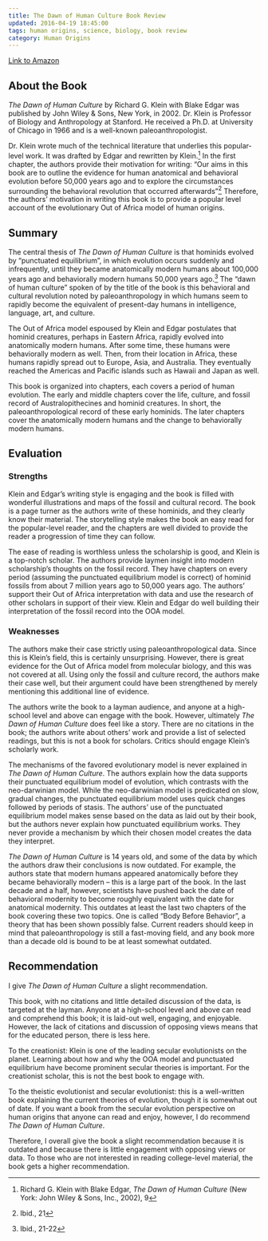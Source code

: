```yaml
---
title: The Dawn of Human Culture Book Review
updated: 2016-04-19 18:45:00
tags: human origins, science, biology, book review
category: Human Origins
---
```


[Link to Amazon](http://amzn.com/0471252522)

## About the Book
*The Dawn of Human Culture* by Richard G. Klein with Blake Edgar was published by John Wiley & Sons, New York, in 2002. Dr. Klein is Professor of Biology and Anthropology at Stanford. He received a Ph.D. at University of Chicago in 1966 and is a well-known paleoanthropologist.

Dr. Klein wrote much of the technical literature that underlies this popular-level work. It was drafted by Edgar and rewritten by Klein.[^1] In the first chapter, the authors provide their motivation for writing: “Our aims in this book are to outline the evidence for human anatomical and behavioral evolution before 50,000 years ago and to explore the circumstances surrounding the behavioral revolution that occurred afterwards”[^2] Therefore, the authors’ motivation in writing this book is to provide a popular level account of the evolutionary Out of Africa model of human origins.

## Summary
The central thesis of *The Dawn of Human Culture* is that hominids evolved by “punctuated equilibrium”, in which evolution occurs suddenly and infrequently, until they became anatomically modern humans about 100,000 years ago and behaviorally modern humans 50,000 years ago.[^3] The “dawn of human culture” spoken of by the title of the book is this behavioral and cultural revolution noted by paleoanthropology in which humans seem to rapidly become the equivalent of present-day humans in intelligence, language, art, and culture.

The Out of Africa model espoused by Klein and Edgar postulates that hominid creatures, perhaps in Eastern Africa, rapidly evolved into anatomically modern humans. After some time, these humans were behaviorally modern as well. Then, from their location in Africa, these humans rapidly spread out to Europe, Asia, and Australia. They eventually reached the Americas and Pacific islands such as Hawaii and Japan as well.

This book is organized into chapters, each covers a period of human evolution. The early and middle chapters cover the life, culture, and fossil record of Australopithecines and hominid creatures. In short, the paleoanthropological record of these early hominids. The later chapters cover the anatomically modern humans and the change to behaviorally modern humans.

## Evaluation
### Strengths
Klein and Edgar’s writing style is engaging and the book is filled with wonderful illustrations and maps of the fossil and cultural record. The book is a page turner as the authors write of these hominids, and they clearly know their material. The storytelling style makes the book an easy read for the popular-level reader, and the chapters are well divided to provide the reader a progression of time they can follow.

The ease of reading is worthless unless the scholarship is good, and Klein is a top-notch scholar. The authors provide laymen insight into modern scholarship’s thoughts on the fossil record. They have chapters on every period (assuming the punctuated equilibrium model is correct) of hominid fossils from about 7 million years ago to 50,000 years ago. The authors’ support their Out of Africa interpretation with data and use the research of other scholars in support of their view. Klein and Edgar do well building their interpretation of the fossil record into the OOA model.

### Weaknesses
The authors make their case strictly using paleoanthropological data. Since this is Klein’s field, this is certainly unsurprising. However, there is great evidence for the Out of Africa model from molecular biology, and this was not covered at all. Using only the fossil and culture record, the authors make their case well, but their argument could have been strengthened by merely mentioning this additional line of evidence.

The authors write the book to a layman audience, and anyone at a high-school level and above can engage with the book. However, ultimately *The Dawn of Human Culture* does feel like a story. There are no citations in the book; the authors write about others’ work and provide a list of selected readings, but this is not a book for scholars. Critics should engage Klein’s scholarly work.

The mechanisms of the favored evolutionary model is never explained in *The Dawn of Human Culture*. The authors explain how the data supports their punctuated equilibrium model of evolution, which contrasts with the neo-darwinian model. While the neo-darwinian model is predicated on slow, gradual changes, the punctuated equilibrium model uses quick changes followed by periods of stasis. The authors’ use of the punctuated equilibrium model makes sense based on the data as laid out by their book, but the authors never explain how punctuated equilibrium works. They never provide a mechanism by which their chosen model creates the data they interpret.

*The Dawn of Human Culture* is 14 years old, and some of the data by which the authors draw their conclusions is now outdated. For example, the authors state that modern humans appeared anatomically before they became behaviorally modern – this is a large part of the book. In the last decade and a half, however, scientists have pushed back the date of behavioral modernity to become roughly equivalent with the date for anatomical modernity. This outdates at least the last two chapters of the book covering these two topics. One is called “Body Before Behavior”, a theory that has been shown possibly false. Current readers should keep in mind that paleoanthropology is still a fast-moving field, and any book more than a decade old is bound to be at least somewhat outdated.

## Recommendation
I give *The Dawn of Human Culture* a slight recommendation.

This book, with no citations and little detailed discussion of the data, is targeted at the layman. Anyone at a high-school level and above can read and comprehend this book; it is laid-out well, engaging, and enjoyable. However, the lack of citations and discussion of opposing views means that for the educated person, there is less here.

To the creationist: Klein is one of the leading secular evolutionists on the planet. Learning about how and why the OOA model and punctuated equilibrium have become prominent secular theories is important. For the creationist scholar, this is not the best book to engage with.

To the theistic evolutionist and secular evolutionist: this is a well-written book explaining the current theories of evolution, though it is somewhat out of date. If you want a book from the secular evolution perspective on human origins that anyone can read and enjoy, however, I do recommend *The Dawn of Human Culture*.

Therefore, I overall give the book a slight recommendation because it is outdated and because there is little engagement with opposing views or data. To those who are not interested in reading college-level material, the book gets a higher recommendation.

[^1]:	Richard G. Klein with Blake Edgar, *The Dawn of Human Culture* (New York: John Wiley & Sons, Inc., 2002), 9

[^2]:	Ibid., 21

[^3]:	Ibid., 21-22
